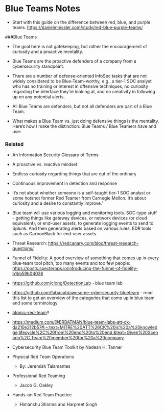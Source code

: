 # Blue Teams Notes

* Start with this guide on the difference between red, blue, and purple teams. https://danielmiessler.com/study/red-blue-purple-teams/

###Blue Teams

* The goal here is not gatekeeping, but rather the encouragement of curiosity and a proactive mentality.

* Blue Teams are the proactive defenders of a company from a cybersecurity standpoint.

* There are a number of defense-oriented InfoSec tasks that are not widely considered to be Blue-Team-worthy, e.g., a tier-1 SOC analyst who has no training or interest in offensive techniques, no curiosity regarding the interface they’re looking at, and no creativity in following up on any potential alerts.

* All Blue Teams are defenders, but not all defenders are part of a Blue Team.

* What makes a Blue Team vs. just doing defensive things is the mentality. Here’s how I make the distinction: Blue Teams / Blue Teamers have and use:

### Related

* An Information Security Glossary of Terms
* A proactive vs. reactive mindset
* Endless curiosity regarding things that are out of the ordinary
* Continuous improvement in detection and response
* It’s not about whether someone is a self-taught tier-1 SOC analyst or some hotshot former Red Teamer from Carnegie Mellon. It’s about curiosity and a desire to constantly improve."

* Blue team will use various logging and monitoring tools. SOC-type stuff - getting things like gateway devices, or network devices (or cloud equivalent), or end-user assets, to generate logging events to send to Splunk. And then generating alerts based on various rules. EDR tools such as CarbonBlack for end-user assets.

* Threat Research: https://redcanary.com/blog/threat-research-questions/

* Funnel of Fidelity: A good overview of something that comes up in every blue-team tool pitch, too many events and too few people: https://posts.specterops.io/introducing-the-funnel-of-fidelity-b1bb59b04036

* https://github.com/clong/DetectionLab - blue team lab

* https://github.com/fabacab/awesome-cybersecurity-blueteam - read this list to get an overview of the categories that come up in blue team and some terminology

* [atomic-red-team](https://github.com/redcanaryco/atomic-red-team)!!

* https://medium.com/@ERBATMAN/blue-team-labs-att-ck-da210e212b57#:~:text=MITRE%20ATT%26CK%20is%20a%20knowledge,lifecycle%2C%20from%20end%20to%20end.&text=Given%20Scenario%2C,Team%20member%20for%20a%20company.

* Cybersecurity Blue Team Toolkit by Nadean H. Tanner

* Physical Red Team Operations
  * By: Jeremiah Talamantes
* Professional Red Teaming
  * Jacob G. Oakley
* Hands-on Red Team Practice
  * Himanshu Sharma and Harpreet Singh    
